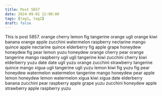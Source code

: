 ```yaml
---
title: Post 5857
date: 2024-09-01 12:00:00
tags: [tag1, tag2]
draft: false
---
```

This is post 5857.
orange
cherry
lemon
fig
tangerine
orange
ugli
orange
kiwi
banana
orange
apple
zucchini
watermelon
raspberry
nectarine
mango
quince
apple
nectarine
quince
elderberry
fig
apple
grape
honeydew
honeydew
fig
pear
lemon
yuzu
honeydew
orange
cherry
pear
orange
tangerine
mango
raspberry
ugli
ugli
tangerine
kiwi
zucchini
cherry
kiwi
elderberry
yuzu
date
date
ugli
yuzu
orange
zucchini
strawberry
tangerine
quince
mango
xigua
ugli
tangerine
ugli
yuzu
lemon
kiwi
fig
yuzu
fig
pear
honeydew
watermelon
watermelon
tangerine
mango
honeydew
pear
apple
lemon
honeydew
lemon
watermelon
xigua
kiwi
xigua
date
elderberry
banana
zucchini
pear
raspberry
apple
grape
yuzu
zucchini
honeydew
apple
strawberry
apple
raspberry
yuzu
